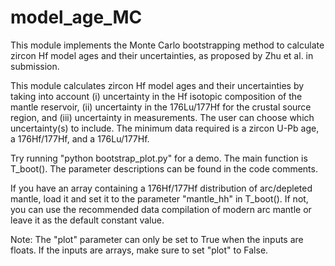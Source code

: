 # model_age_MC
This module implements the Monte Carlo bootstrapping method to calculate zircon Hf model ages and their uncertainties, as proposed by Zhu et al. in submission.

This module calculates zircon Hf model ages and their uncertainties by taking into account (i) uncertainty in the Hf isotopic composition of the mantle reservoir, (ii) uncertainty in the 176Lu/177Hf for the crustal source region, and (iii) uncertainty in measurements. The user can choose which uncertainty(s) to include. The minimum data required is a zircon U-Pb age, a 176Hf/177Hf, and a 176Lu/177Hf.

Try running "python bootstrap_plot.py" for a demo. The main function is T_boot(). The parameter descriptions can be found in the code comments.

If you have an array containing a 176Hf/177Hf distribution of arc/depleted mantle, load it and set it to the parameter "mantle_hh" in T_boot(). If not, you can use the recommended data compilation of modern arc mantle or leave it as the default constant value. 

Note: The "plot" parameter can only be set to True when the inputs are floats. If the inputs are arrays, make sure to set "plot" to False.
